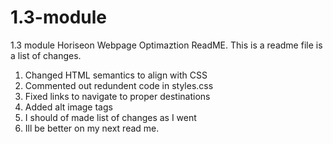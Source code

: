 # 1.3-module
1.3 module
Horiseon Webpage Optimaztion ReadME.
This is a readme file is a list of changes.
1. Changed HTML semantics to align with CSS
2. Commented out redundent code in styles.css
3. Fixed links to navigate to proper destinations
4. Added alt image tags
5. I should of made list of changes as I went
6. Ill be better on my next read me.

